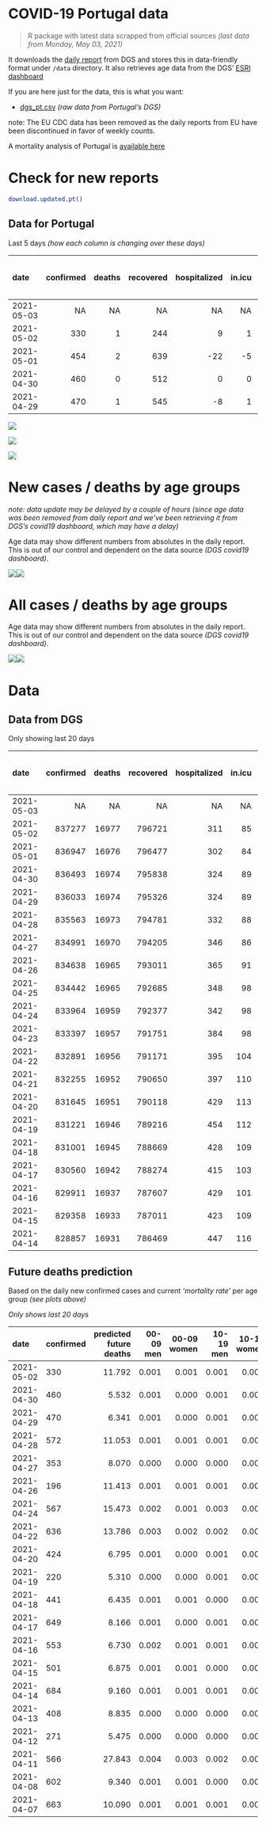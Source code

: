 COVID-19 Portugal data
================

> R package with latest data scrapped from official sources *(last data
> from Monday, May 03, 2021)*

It downloads the [daily
report](https://covid19.min-saude.pt/relatorio-de-situacao/) from DGS
and stores this in data-friendly format under `/data` directory. It also
retrieves age data from the DGS’ [ESRI
dashboard](https://covid19.min-saude.pt/ponto-de-situacao-atual-em-portugal/)

If you are here just for the data, this is what you want:

  - [dgs\_pt.csv](raw/master/data/dgs_pt.csv) *(raw data from Portugal’s
    DGS)*

note: The EU CDC data has been removed as the daily reports from EU have
been discontinued in favor of weekly counts.

A mortality analysis of Portugal is [available
here](https://averissimo.github.io/covid19-analysis/mortality.html)

# Check for new reports

``` r
download.updated.pt()
```

## Data for Portugal

Last 5 days *(how each column is changing over these days)*

| date       | confirmed | deaths | recovered | hospitalized | in.icu | first vaccine | second vaccine | confirmed m 00-09 | confirmed w 00-09 | confirmed m 10-19 | confirmed w 10-19 | confirmed m 20-29 | confirmed w 20-29 | confirmed m 30-39 | confirmed w 30-39 | confirmed m 40-49 | confirmed w 40-49 | confirmed m 50-59 | confirmed w 50-59 | confirmed m 60-69 | confirmed w 60-69 | confirmed m 70-79 | confirmed w 70-79 | confirmed m 80+ | confirmed w 80+ | death m 00-09 | death w 00-09 | death m 10-19 | death w 10-19 | death m 20-29 | death w 20-29 | death m 30-39 | death w 30-39 | death m 40-49 | death w 40-49 | death m 50-59 | death w 50-59 | death m 60-69 | death w 60-69 | death m 70-79 | death w 70-79 | death m 80+ | death w 80+ |
| :--------- | --------: | -----: | --------: | -----------: | -----: | ------------: | -------------: | ----------------: | ----------------: | ----------------: | ----------------: | ----------------: | ----------------: | ----------------: | ----------------: | ----------------: | ----------------: | ----------------: | ----------------: | ----------------: | ----------------: | ----------------: | ----------------: | --------------: | --------------: | ------------: | ------------: | ------------: | ------------: | ------------: | ------------: | ------------: | ------------: | ------------: | ------------: | ------------: | ------------: | ------------: | ------------: | ------------: | ------------: | ----------: | ----------: |
| 2021-05-03 |        NA |     NA |        NA |           NA |     NA |            NA |             NA |                NA |                NA |                NA |                NA |                NA |                NA |                NA |                NA |                NA |                NA |                NA |                NA |                NA |                NA |                NA |                NA |              NA |              NA |            NA |            NA |            NA |            NA |            NA |            NA |            NA |            NA |            NA |            NA |            NA |            NA |            NA |            NA |            NA |            NA |          NA |          NA |
| 2021-05-02 |       330 |      1 |       244 |            9 |      1 |            NA |             NA |                NA |                NA |                NA |                NA |                NA |                NA |                NA |                NA |                NA |                NA |                NA |                NA |                NA |                NA |                NA |                NA |              NA |              NA |            NA |            NA |            NA |            NA |            NA |            NA |            NA |            NA |            NA |            NA |            NA |            NA |            NA |            NA |            NA |            NA |          NA |          NA |
| 2021-05-01 |       454 |      2 |       639 |         \-22 |    \-5 |        111335 |          26472 |                NA |                NA |                NA |                NA |                NA |                NA |                NA |                NA |                NA |                NA |                NA |                NA |                NA |                NA |                NA |                NA |              NA |              NA |            NA |            NA |            NA |            NA |            NA |            NA |            NA |            NA |            NA |            NA |            NA |            NA |            NA |            NA |            NA |            NA |          NA |          NA |
| 2021-04-30 |       460 |      0 |       512 |            0 |      0 |         62576 |          18231 |                19 |                11 |                32 |                 3 |                40 |                43 |                52 |                20 |                44 |                48 |                19 |                34 |                28 |                24 |                16 |                12 |               5 |               9 |             0 |             0 |             0 |             0 |             0 |             0 |             0 |             0 |             0 |             0 |             0 |             0 |             0 |             0 |             0 |             0 |           0 |           0 |
| 2021-04-29 |       470 |      1 |       545 |          \-8 |      1 |         53913 |          18858 |                12 |                10 |                40 |                35 |                36 |                51 |                42 |                21 |                24 |                32 |                24 |                33 |                30 |                34 |                13 |                12 |               8 |              11 |             0 |             0 |             0 |             0 |             0 |             0 |             0 |             0 |             0 |             0 |             0 |             0 |             0 |             0 |             0 |             0 |           0 |           1 |

![](README_files/figure-gfm/totals-1.svg)<!-- -->

![](README_files/figure-gfm/differential-1.svg)<!-- -->

![](README_files/figure-gfm/differential_7days-1.svg)<!-- -->

# New cases / deaths by age groups

*note: data update may be delayed by a couple of hours (since age data
was been removed from daily report and we’ve been retrieving it from
DGS’s covid19 dashboard, which may have a delay)*

Age data may show different numbers from absolutes in the daily report.
This is out of our control and dependent on the data source *(DGS
covid19 dashboard)*.

![](README_files/figure-gfm/new_cases_deaths-1.svg)<!-- -->![](README_files/figure-gfm/new_cases_deaths-2.svg)<!-- -->

# All cases / deaths by age groups

Age data may show different numbers from absolutes in the daily report.
This is out of our control and dependent on the data source *(DGS
covid19 dashboard)*.

![](README_files/figure-gfm/total_cases_deaths-1.svg)<!-- -->![](README_files/figure-gfm/total_cases_deaths-2.svg)<!-- -->

# Data

## Data from DGS

Only showing last 20 days

| date       | confirmed | deaths | recovered | hospitalized | in.icu | confirmed m 00-09 | confirmed w 00-09 | confirmed m 10-19 | confirmed w 10-19 | confirmed m 20-29 | confirmed w 20-29 | confirmed m 30-39 | confirmed w 30-39 | confirmed m 40-49 | confirmed w 40-49 | confirmed m 50-59 | confirmed w 50-59 | confirmed m 60-69 | confirmed w 60-69 | confirmed m 70-79 | confirmed w 70-79 | confirmed m 80+ | confirmed w 80+ | death m 00-09 | death w 00-09 | death m 10-19 | death w 10-19 | death m 20-29 | death w 20-29 | death m 30-39 | death w 30-39 | death m 40-49 | death w 40-49 | death m 50-59 | death w 50-59 | death m 60-69 | death w 60-69 | death m 70-79 | death w 70-79 | death m 80+ | death w 80+ | first vaccine | second vaccine |
| :--------- | --------: | -----: | --------: | -----------: | -----: | ----------------: | ----------------: | ----------------: | ----------------: | ----------------: | ----------------: | ----------------: | ----------------: | ----------------: | ----------------: | ----------------: | ----------------: | ----------------: | ----------------: | ----------------: | ----------------: | --------------: | --------------: | ------------: | ------------: | ------------: | ------------: | ------------: | ------------: | ------------: | ------------: | ------------: | ------------: | ------------: | ------------: | ------------: | ------------: | ------------: | ------------: | ----------: | ----------: | ------------: | -------------: |
| 2021-05-03 |        NA |     NA |        NA |           NA |     NA |                NA |                NA |                NA |                NA |                NA |                NA |                NA |                NA |                NA |                NA |                NA |                NA |                NA |                NA |                NA |                NA |              NA |              NA |            NA |            NA |            NA |            NA |            NA |            NA |            NA |            NA |            NA |            NA |            NA |            NA |            NA |            NA |            NA |            NA |          NA |          NA |       2451606 |         872679 |
| 2021-05-02 |    837277 |  16977 |    796721 |          311 |     85 |             23802 |             22735 |             38705 |             39010 |             56213 |             63305 |             55076 |             65232 |             61560 |             77439 |             54633 |             69428 |             40901 |             44429 |             26085 |             29344 |           22949 |           46115 |             1 |             1 |             1 |             1 |             7 |             5 |            21 |            20 |            91 |            62 |           331 |           130 |          1061 |           460 |          2279 |          1336 |        5124 |        6046 |            NA |             NA |
| 2021-05-01 |    836947 |  16976 |    796477 |          302 |     84 |                NA |                NA |                NA |                NA |                NA |                NA |                NA |                NA |                NA |                NA |                NA |                NA |                NA |                NA |                NA |                NA |              NA |              NA |            NA |            NA |            NA |            NA |            NA |            NA |            NA |            NA |            NA |            NA |            NA |            NA |            NA |            NA |            NA |            NA |          NA |          NA |       2433008 |         870552 |
| 2021-04-30 |    836493 |  16974 |    795838 |          324 |     89 |             23775 |             22723 |             38657 |             38961 |             56159 |             63229 |             55020 |             65185 |             61500 |             77375 |             54572 |             69365 |             40873 |             44376 |             26059 |             29330 |           22935 |           46086 |             1 |             1 |             1 |             1 |             7 |             5 |            21 |            20 |            91 |            62 |           331 |           130 |          1059 |           460 |          2279 |          1335 |        5124 |        6046 |       2321673 |         844080 |
| 2021-04-29 |    836033 |  16974 |    795326 |          324 |     89 |             23756 |             22712 |             38625 |             38958 |             56119 |             63186 |             54968 |             65165 |             61456 |             77327 |             54553 |             69331 |             40845 |             44352 |             26043 |             29318 |           22930 |           46077 |             1 |             1 |             1 |             1 |             7 |             5 |            21 |            20 |            91 |            62 |           331 |           130 |          1059 |           460 |          2279 |          1335 |        5124 |        6046 |       2259097 |         825849 |
| 2021-04-28 |    835563 |  16973 |    794781 |          332 |     88 |             23744 |             22702 |             38585 |             38923 |             56083 |             63135 |             54926 |             65144 |             61432 |             77295 |             54529 |             69298 |             40815 |             44318 |             26030 |             29306 |           22922 |           46066 |             1 |             1 |             1 |             1 |             7 |             5 |            21 |            20 |            91 |            62 |           331 |           130 |          1059 |           460 |          2279 |          1335 |        5124 |        6045 |       2205184 |         806991 |
| 2021-04-27 |    834991 |  16970 |    794205 |          346 |     86 |             23724 |             22690 |             38545 |             38886 |             56036 |             63099 |             54870 |             65099 |             61385 |             77249 |             54506 |             69271 |             40795 |             44280 |             26012 |             29298 |           22905 |           46035 |             1 |             1 |             1 |             1 |             7 |             5 |            21 |            20 |            91 |            62 |           331 |           130 |          1059 |           460 |          2278 |          1335 |        5123 |        6044 |       2166003 |         796791 |
| 2021-04-26 |    834638 |  16965 |    793011 |          365 |     91 |             23718 |             22682 |             38529 |             38860 |             56014 |             63085 |             54845 |             65061 |             61357 |             77227 |             54483 |             69246 |             40771 |             44253 |             26005 |             29292 |           22891 |           46013 |             1 |             1 |             1 |             1 |             7 |             5 |            21 |            20 |            91 |            62 |           331 |           130 |          1058 |           460 |          2277 |          1333 |        5122 |        6044 |       2125721 |         788174 |
| 2021-04-25 |    834442 |  16965 |    792685 |          348 |     98 |                NA |                NA |                NA |                NA |                NA |                NA |                NA |                NA |                NA |                NA |                NA |                NA |                NA |                NA |                NA |                NA |              NA |              NA |            NA |            NA |            NA |            NA |            NA |            NA |            NA |            NA |            NA |            NA |            NA |            NA |            NA |            NA |            NA |            NA |          NA |          NA |       2113699 |         786452 |
| 2021-04-24 |    833964 |  16959 |    792377 |          342 |     98 |             23687 |             22656 |             38475 |             38803 |             55982 |             63048 |             54816 |             65001 |             61302 |             77181 |             54452 |             69203 |             40733 |             44203 |             25984 |             29265 |           22874 |           45993 |             1 |             1 |             1 |             1 |             7 |             5 |            21 |            20 |            91 |            62 |           331 |           130 |          1058 |           460 |          2277 |          1331 |        5122 |        6040 |            NA |             NA |
| 2021-04-23 |    833397 |  16957 |    791751 |          384 |     98 |                NA |                NA |                NA |                NA |                NA |                NA |                NA |                NA |                NA |                NA |                NA |                NA |                NA |                NA |                NA |                NA |              NA |              NA |            NA |            NA |            NA |            NA |            NA |            NA |            NA |            NA |            NA |            NA |            NA |            NA |            NA |            NA |            NA |            NA |          NA |          NA |       2082368 |         774170 |
| 2021-04-22 |    832891 |  16956 |    791171 |          395 |    104 |             23651 |             22627 |             38368 |             38694 |             55929 |             62967 |             54732 |             64949 |             61236 |             77105 |             54391 |             69110 |             40681 |             44139 |             25955 |             29240 |           22853 |           45960 |             1 |             1 |             1 |             1 |             7 |             5 |            21 |            20 |            91 |            62 |           331 |           130 |          1058 |           460 |          2276 |          1331 |        5121 |        6039 |       2042747 |         736235 |
| 2021-04-21 |    832255 |  16952 |    790650 |          397 |    110 |                NA |                NA |                NA |                NA |                NA |                NA |                NA |                NA |                NA |                NA |                NA |                NA |                NA |                NA |                NA |                NA |              NA |              NA |            NA |            NA |            NA |            NA |            NA |            NA |            NA |            NA |            NA |            NA |            NA |            NA |            NA |            NA |            NA |            NA |          NA |          NA |       2014270 |         696904 |
| 2021-04-20 |    831645 |  16951 |    790118 |          429 |    113 |             23581 |             22582 |             38273 |             38585 |             55839 |             62883 |             54645 |             64845 |             61134 |             77014 |             54326 |             69016 |             40622 |             44078 |             25934 |             29212 |           22830 |           45941 |             1 |             1 |             1 |             1 |             7 |             5 |            21 |            20 |            91 |            62 |           331 |           130 |          1058 |           460 |          2276 |          1328 |        5120 |        6038 |       1955051 |         664041 |
| 2021-04-19 |    831221 |  16946 |    789216 |          454 |    112 |             23566 |             22574 |             38252 |             38552 |             55799 |             62852 |             54613 |             64803 |             61098 |             76975 |             54301 |             69004 |             40608 |             44054 |             25928 |             29197 |           22819 |           45924 |             1 |             1 |             1 |             1 |             7 |             5 |            21 |            20 |            91 |            62 |           331 |           130 |          1057 |           459 |          2274 |          1328 |        5120 |        6037 |       1933854 |         652874 |
| 2021-04-18 |    831001 |  16945 |    788669 |          428 |    109 |             23571 |             22576 |             38232 |             38542 |             55804 |             62844 |             54589 |             64781 |             61074 |             76951 |             54292 |             68983 |             40591 |             44040 |             25918 |             29187 |           22811 |           45913 |             1 |             1 |             1 |             1 |             7 |             5 |            21 |            20 |            91 |            62 |           331 |           130 |          1057 |           459 |          2274 |          1328 |        5120 |        6036 |       1869400 |         651442 |
| 2021-04-17 |    830560 |  16942 |    788274 |          415 |    103 |             23550 |             22557 |             38217 |             38513 |             55763 |             62817 |             54541 |             64738 |             61055 |             76919 |             54261 |             68957 |             40571 |             44022 |             25900 |             29171 |           22803 |           45903 |             1 |             1 |             1 |             1 |             7 |             5 |            21 |            20 |            91 |            62 |           331 |           130 |          1057 |           459 |          2274 |          1326 |        5120 |        6035 |       1755512 |         646512 |
| 2021-04-16 |    829911 |  16937 |    787607 |          429 |    101 |             23525 |             22549 |             38178 |             38469 |             55710 |             62766 |             54480 |             64681 |             61009 |             76873 |             54216 |             68913 |             40551 |             43980 |             25881 |             29156 |           22797 |           45880 |             1 |             1 |             1 |             1 |             7 |             5 |            21 |            20 |            91 |            62 |           331 |           130 |          1056 |           458 |          2274 |          1326 |        5119 |        6033 |       1707672 |         626557 |
| 2021-04-15 |    829358 |  16933 |    787011 |          423 |    109 |             23484 |             22529 |             38147 |             38439 |             55672 |             62739 |             54424 |             64634 |             60979 |             76830 |             54179 |             68874 |             40522 |             43952 |             25863 |             29136 |           22791 |           45869 |             1 |             1 |             1 |             1 |             7 |             5 |            21 |            20 |            91 |            62 |           331 |           130 |          1055 |           458 |          2272 |          1326 |        5118 |        6033 |       1648159 |         616426 |
| 2021-04-14 |    828857 |  16931 |    786469 |          447 |    116 |             23471 |             22516 |             38133 |             38422 |             55617 |             62715 |             54363 |             64590 |             60929 |             76799 |             54148 |             68831 |             40496 |             43928 |             25849 |             29115 |           22783 |           45857 |             1 |             1 |             1 |             1 |             7 |             5 |            21 |            20 |            91 |            62 |           331 |           130 |          1055 |           458 |          2272 |          1326 |        5117 |        6032 |       1595499 |         605533 |

## Future deaths prediction

Based on the daily new confirmed cases and current *‘mortality rate’*
per age group *(see plots above)*

*Only shows last 20 days*

| date       | confirmed | predicted future deaths | 00-09 men | 00-09 women | 10-19 men | 10-19 women | 20-29 men | 20-29 women | 30-39 men | 30-39 women | 40-49 men | 40-49 women | 50-59 men | 50-59 women | 60-69 men | 60-69 women | 70-79 men | 70-79 women | 80+ men | 80+ women |
| :--------- | :-------- | ----------------------: | --------: | ----------: | --------: | ----------: | --------: | ----------: | --------: | ----------: | --------: | ----------: | --------: | ----------: | --------: | ----------: | --------: | ----------: | ------: | --------: |
| 2021-05-02 | 330       |                  11.792 |     0.001 |       0.001 |     0.001 |       0.001 |     0.007 |       0.006 |     0.021 |       0.014 |     0.089 |       0.051 |     0.370 |       0.118 |     0.726 |       0.549 |     2.272 |       0.637 |   3.126 |     3.802 |
| 2021-04-30 | 460       |                   5.532 |     0.001 |       0.000 |     0.001 |       0.000 |     0.005 |       0.003 |     0.020 |       0.006 |     0.065 |       0.038 |     0.115 |       0.064 |     0.726 |       0.248 |     1.398 |       0.546 |   1.116 |     1.180 |
| 2021-04-29 | 470       |                   6.341 |     0.001 |       0.000 |     0.001 |       0.001 |     0.004 |       0.004 |     0.016 |       0.006 |     0.035 |       0.026 |     0.145 |       0.062 |     0.778 |       0.352 |     1.136 |       0.546 |   1.786 |     1.442 |
| 2021-04-28 | 572       |                  11.053 |     0.001 |       0.001 |     0.001 |       0.001 |     0.006 |       0.003 |     0.021 |       0.014 |     0.069 |       0.037 |     0.139 |       0.051 |     0.519 |       0.393 |     1.573 |       0.364 |   3.796 |     4.064 |
| 2021-04-27 | 353       |                   8.070 |     0.000 |       0.000 |     0.000 |       0.001 |     0.003 |       0.001 |     0.010 |       0.012 |     0.041 |       0.018 |     0.139 |       0.047 |     0.623 |       0.280 |     0.612 |       0.273 |   3.126 |     2.884 |
| 2021-04-26 | 196       |                  11.413 |     0.001 |       0.001 |     0.001 |       0.001 |     0.004 |       0.003 |     0.011 |       0.018 |     0.081 |       0.037 |     0.188 |       0.081 |     0.986 |       0.518 |     1.835 |       1.229 |   3.796 |     2.622 |
| 2021-04-24 | 567       |                  15.473 |     0.002 |       0.001 |     0.003 |       0.003 |     0.007 |       0.006 |     0.032 |       0.016 |     0.098 |       0.061 |     0.370 |       0.174 |     1.349 |       0.663 |     2.534 |       1.138 |   4.689 |     4.327 |
| 2021-04-22 | 636       |                  13.786 |     0.003 |       0.002 |     0.002 |       0.003 |     0.011 |       0.007 |     0.033 |       0.032 |     0.151 |       0.073 |     0.394 |       0.176 |     1.531 |       0.632 |     1.835 |       1.275 |   5.135 |     2.491 |
| 2021-04-20 | 424       |                   6.795 |     0.001 |       0.000 |     0.001 |       0.001 |     0.005 |       0.002 |     0.012 |       0.013 |     0.053 |       0.031 |     0.151 |       0.022 |     0.363 |       0.248 |     0.524 |       0.683 |   2.456 |     2.229 |
| 2021-04-19 | 220       |                   5.310 |     0.000 |       0.000 |     0.001 |       0.000 |     0.001 |       0.001 |     0.009 |       0.007 |     0.035 |       0.019 |     0.055 |       0.039 |     0.441 |       0.145 |     0.874 |       0.455 |   1.786 |     1.442 |
| 2021-04-18 | 441       |                   6.435 |     0.001 |       0.001 |     0.000 |       0.001 |     0.005 |       0.002 |     0.018 |       0.013 |     0.028 |       0.026 |     0.188 |       0.049 |     0.519 |       0.186 |     1.573 |       0.728 |   1.786 |     1.311 |
| 2021-04-17 | 649       |                   8.166 |     0.001 |       0.000 |     0.001 |       0.001 |     0.007 |       0.004 |     0.023 |       0.017 |     0.068 |       0.037 |     0.273 |       0.082 |     0.519 |       0.435 |     1.660 |       0.683 |   1.340 |     3.015 |
| 2021-04-16 | 553       |                   6.730 |     0.002 |       0.001 |     0.001 |       0.001 |     0.005 |       0.002 |     0.021 |       0.014 |     0.044 |       0.034 |     0.224 |       0.073 |     0.752 |       0.290 |     1.573 |       0.911 |   1.340 |     1.442 |
| 2021-04-15 | 501       |                   6.875 |     0.001 |       0.001 |     0.000 |       0.000 |     0.007 |       0.002 |     0.023 |       0.013 |     0.074 |       0.025 |     0.188 |       0.081 |     0.674 |       0.248 |     1.223 |       0.956 |   1.786 |     1.573 |
| 2021-04-14 | 684       |                   9.160 |     0.001 |       0.001 |     0.001 |       0.001 |     0.006 |       0.003 |     0.022 |       0.015 |     0.089 |       0.050 |     0.273 |       0.097 |     1.167 |       0.342 |     1.311 |       0.911 |   2.903 |     1.967 |
| 2021-04-13 | 408       |                   8.835 |     0.000 |       0.000 |     0.000 |       0.000 |     0.003 |       0.003 |     0.015 |       0.009 |     0.037 |       0.031 |     0.158 |       0.073 |     0.674 |       0.145 |     1.136 |       0.410 |   3.126 |     3.015 |
| 2021-04-12 | 271       |                   5.475 |     0.000 |       0.000 |     0.000 |       0.000 |     0.005 |       0.001 |     0.015 |       0.007 |     0.010 |       0.006 |     0.139 |       0.056 |     0.000 |       0.186 |     1.573 |       0.865 |   1.563 |     1.049 |
| 2021-04-11 | 566       |                  27.843 |     0.004 |       0.003 |     0.002 |       0.002 |     0.019 |       0.011 |     0.064 |       0.044 |     0.164 |       0.117 |     0.727 |       0.266 |     2.698 |       1.284 |     4.718 |       2.276 |   6.922 |     8.522 |
| 2021-04-08 | 602       |                   9.340 |     0.001 |       0.001 |     0.000 |       0.001 |     0.008 |       0.003 |     0.018 |       0.018 |     0.075 |       0.031 |     0.218 |       0.092 |     0.804 |       0.456 |     1.048 |       0.410 |   3.796 |     2.360 |
| 2021-04-07 | 663       |                  10.090 |     0.001 |       0.001 |     0.001 |       0.001 |     0.007 |       0.004 |     0.013 |       0.014 |     0.098 |       0.046 |     0.285 |       0.131 |     0.986 |       0.404 |     1.747 |       0.865 |   3.126 |     2.360 |
